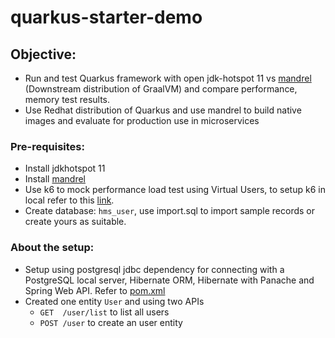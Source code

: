 # quarkus-starter-demo
## Objective:
- Run and test Quarkus framework with open jdk-hotspot 11 vs [mandrel](https://github.com/graalvm/mandrel/blob/default/README.md) (Downstream distribution of GraalVM) and compare performance, memory test results.
- Use Redhat distribution of Quarkus and use mandrel to build native images and evaluate for production use in microservices

### Pre-requisites:
* Install jdkhotspot 11
* Install [mandrel](https://github.com/graalvm/mandrel/blob/default/README.md)
* Use k6 to mock performance load test using Virtual Users, to setup k6 in local refer to this [link](https://k6.io/docs/getting-started/installation/).
* Create database: `hms_user`, use import.sql to import sample records or create yours as suitable.

### About the setup:
- Setup using postgresql jdbc dependency for connecting with a PostgreSQL local server, Hibernate ORM, Hibernate with Panache and Spring Web API.
Refer to [pom.xml](https://github.com/pranay-s/springboot-starter-demo/blob/main/pom.xml)
- Created one entity `User` and using two APIs
  * `GET  /user/list` to list all users
  * `POST /user` to create an user entity
